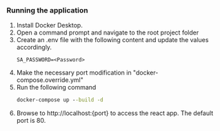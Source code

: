 ### Running the application

1) Install Docker Desktop.
2) Open a command prompt and navigate to the root project folder
3) Create an .env file with the following content and update the values accordingly.
   ```.env
   SA_PASSWORD=<Password>
   ```
4) Make the necessary port modification in "docker-compose.override.yml" 
5) Run the following command
   ```cmd
   docker-compose up --build -d
   ```
5) Browse to http://localhost:{port} to access the react app. The default port is 80.

